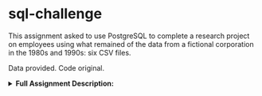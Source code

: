# sql-challenge

This assignment asked to use PostgreSQL to complete a research project on employees using what remained of the data from a fictional corporation in the 1980s and 1990s: six CSV files.

Data provided. Code original.

<details>
  <summary><b>Full Assignment Description:</b></summary>
</br>
<i>It is a beautiful spring day, and it is two weeks since you have been hired as a new data engineer at Pewlett Hackard. Your first major task is a research project on employees of the corporation from the 1980s and 1990s. All that remain of the database of employees from that period are six CSV files.
 
In this assignment, you will design the tables to hold data in the CSVs, import the CSVs into a SQL database, and answer questions about the data. In other words, you will perform:</i>


<b>Data Modeling</b>

   - Inspect the CSVs and sketch out an ERD of the tables. 
   - Create an image file of your ERD.
   
<b>Data Engineering</b>
  
  - Use the information you have to create a table schema for each of the six CSV files. 
  - Remember to specify data types, primary keys, foreign keys, and other constraints.
 
<b>Data Analysis</sb>
  
Once you have a complete database, do the following:

  - List the following details of each employee: employee number, last name, first name, gender, and salary.
  - List employees who were hired in 1986.
  - List the manager of each department with the following information: department number, department name, the manager's employee number, last name, first name, and start and end employment dates.
  - List the department of each employee with the following information: employee number, last name, first name, and department name.
  - List all employees whose first name is "Hercules" and last names begin with "B."
  - List all employees in the Sales department, including their employee number, last name, first name, and department name.
  - List all employees in the Sales and Development departments, including their employee number, last name, first name, and department name.
  - In descending order, list the frequency count of employee last names, i.e., how many employees share each last name.
</details.
